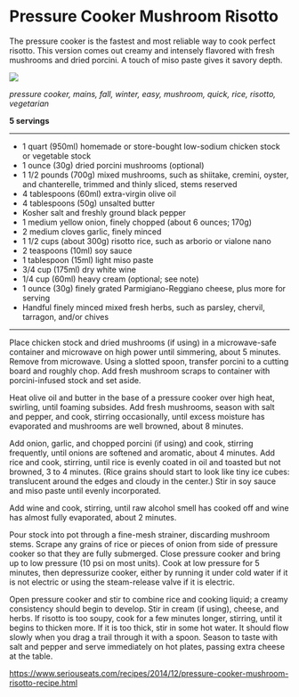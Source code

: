 # Pressure Cooker Mushroom Risotto

The pressure cooker is the fastest and most reliable way to cook perfect risotto. This version comes out creamy and intensely flavored with fresh mushrooms and dried porcini. A touch of miso paste gives it savory depth.

<img src="https://www.seriouseats.com/recipes/images/2014/12/20141103-mushroom-risotto-pressure-cooker-1.jpg" />

*pressure cooker, mains, fall, winter, easy, mushroom, quick, rice, risotto, vegetarian*

**5 servings**

---

- 1 quart (950ml) homemade or store-bought low-sodium chicken stock or vegetable stock
- 1 ounce (30g) dried porcini mushrooms (optional)
- 1 1/2 pounds (700g) mixed mushrooms, such as shiitake, cremini, oyster, and chanterelle, trimmed and thinly sliced, stems reserved
- 4 tablespoons (60ml) extra-virgin olive oil
- 4 tablespoons (50g) unsalted butter
- Kosher salt and freshly ground black pepper
- 1 medium yellow onion, finely chopped (about 6 ounces; 170g)
- 2 medium cloves garlic, finely minced
- 1 1/2 cups (about 300g) risotto rice, such as arborio or vialone nano
- 2 teaspoons (10ml) soy sauce
- 1 tablespoon (15ml) light miso paste
- 3/4 cup (175ml) dry white wine
- 1/4 cup (60ml) heavy cream (optional; see note)
- 1 ounce (30g) finely grated Parmigiano-Reggiano cheese, plus more for serving
- Handful finely minced mixed fresh herbs, such as parsley, chervil, tarragon, and/or chives

---

Place chicken stock and dried mushrooms (if using) in a microwave-safe container and microwave on high power until simmering, about 5 minutes. Remove from microwave. Using a slotted spoon, transfer porcini to a cutting board and roughly chop. Add fresh mushroom scraps to container with porcini-infused stock and set aside.

Heat olive oil and butter in the base of a pressure cooker over high heat, swirling, until foaming subsides. Add fresh mushrooms, season with salt and pepper, and cook, stirring occasionally, until excess moisture has evaporated and mushrooms are well browned, about 8 minutes. 

Add onion, garlic, and chopped porcini (if using) and cook, stirring frequently, until onions are softened and aromatic, about 4 minutes. Add rice and cook, stirring, until rice is evenly coated in oil and toasted but not browned, 3 to 4 minutes. (Rice grains should start to look like tiny ice cubes: translucent around the edges and cloudy in the center.) Stir in soy sauce and miso paste until evenly incorporated. 

Add wine and cook, stirring, until raw alcohol smell has cooked off and wine has almost fully evaporated, about 2 minutes.

Pour stock into pot through a fine-mesh strainer, discarding mushroom stems. Scrape any grains of rice or pieces of onion from side of pressure cooker so that they are fully submerged. Close pressure cooker and bring up to low pressure (10 psi on most units). Cook at low pressure for 5 minutes, then depressurize cooker, either by running it under cold water if it is not electric or using the steam-release valve if it is electric.

Open pressure cooker and stir to combine rice and cooking liquid; a creamy consistency should begin to develop. Stir in cream (if using), cheese, and herbs. If risotto is too soupy, cook for a few minutes longer, stirring, until it begins to thicken more. If it is too thick, stir in some hot water. It should flow slowly when you drag a trail through it with a spoon. Season to taste with salt and pepper and serve immediately on hot plates, passing extra cheese at the table.

https://www.seriouseats.com/recipes/2014/12/pressure-cooker-mushroom-risotto-recipe.html
